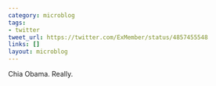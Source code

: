 ```yaml
---
category: microblog
tags:
- twitter
tweet_url: https://twitter.com/ExMember/status/4857455548
links: []
layout: microblog
---
```

Chia Obama. Really.
